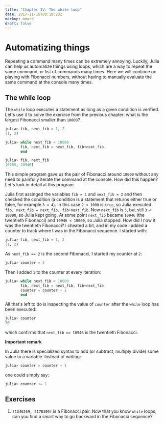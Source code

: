 ```yaml
---
title: "Chapter IV: The while loop"
date: 2017-11-18T00:18:23Z
markup: mmark
draft: false
---
```

# Automatizing things

Repeating a command many times can be extremely annoying. Luckily, Julia can help us automatize things using loops, which are a way to repeat the same command, or list of commands many times. Here we will continue on playing with Fibonacci numbers, without having to manually evaluate the same command at the console many times.

## The while loop

The `while` loop executes a statement as long as a given condition is verified. Let's use it to solve the exercise from the previous chapter: what is the largest Fibonacci smaller than `10000`?

```julia
julia> fib, next_fib = 1, 2
(1, 2)

julia> while next_fib < 10000
       fib, next_fib = next_fib, fib+next_fib
       end

julia> fib, next_fib
(6765, 10946)
```

This simple program gave us the pair of Fibonacci around `10000` without any need to painfully iterate the command at the console. How did this happen? Let's look in detail at this program.

Julia first assinged the variables `fib = 1` and `next_fib = 2` and then checked the condition (a condition is a statement that returns either true or false, for example `3 < 4`). In this case `2 < 1000` is `true`, so Julia executed `fib, next_fib = next_fib, fib+next_fib`. Now `next_fib` is `3`, but still `3 < 10000`, so Julia kept going. At some point `next_fib` became `10946` (the twentieth Fibonacci) and `10946 < 10000`, so Julia stopped. How did I now it was the twentieth Fibonacci? I cheated a bit, and in my code I added a counter to track where I was in the Fibonacci sequence. I started with:

```julia
julia> fib, next_fib = 1, 2
(1, 2)
```

As `next_fib == 2` is the second Fibonacci, I started my counter at `2`:

```julia
julia> counter = 2
```

Then I added `1` to the counter at every iteration:

```julia
julia> while next_fib < 10000
       fib, next_fib = next_fib, fib+next_fib
       counter = counter + 1
       end
```

All that's left to do is inspecting the value of `counter` after the `while` loop has been executed:

```julia
julia> counter
20
```

which confirms that `next_fib == 10946` is the twentieth Fibonacci.
<div class="boxBorder">

**Important remark**

In Julia there is specialized syntax to add (or subtract, multiply divide) some value to a variable. Instead of writing:

```julia
julia> counter = counter + 1
```

one could simply say:

```julia
julia> counter += 1
```
</div>

## Exercises

1. `(1346269, 2178309)` is a Fibonacci pair. Now that you know `while` loops, can you find a smart way to go backward in the Fibonacci sequence?
